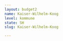 ```yaml
---
layout: budget2
name: Kaiser-Wilhelm-Koog
level: kommune
state: SH
slug: Kaiser-Wilhelm-Koog

---
```



